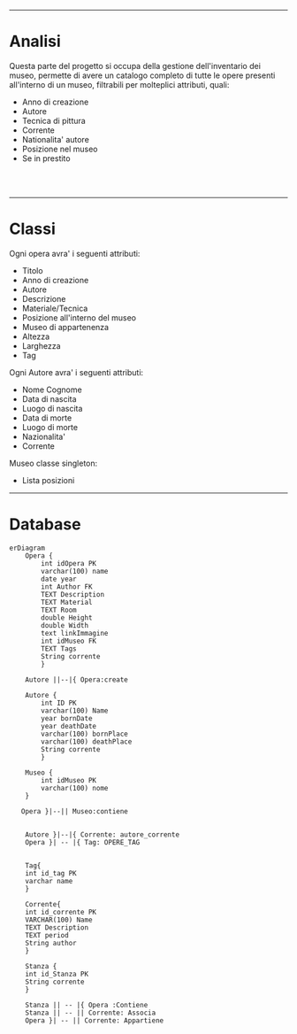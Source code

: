 <hr>

# Analisi

Questa parte del progetto si occupa della gestione dell'inventario dei museo, permette di avere un catalogo completo di tutte le opere presenti all'interno di un museo, filtrabili per molteplici attributi, quali:
- Anno di creazione
- Autore
- Tecnica di pittura
- Corrente
- Nationalita' autore
- Posizione nel museo
- Se in prestito

<br>
<br>
<hr>

# Classi
Ogni opera avra' i seguenti attributi:
- Titolo
- Anno di creazione
- Autore
- Descrizione
- Materiale/Tecnica
- Posizione all'interno del museo
- Museo di appartenenza
- Altezza
- Larghezza
- Tag

Ogni Autore avra' i seguenti attributi:
- Nome Cognome
- Data di nascita
- Luogo di nascita
- Data di morte
- Luogo di morte
- Nazionalita'
- Corrente

Museo classe singleton:
- Lista posizioni

<hr>

# Database
```mermaid
erDiagram
    Opera {
        int idOpera PK
        varchar(100) name
        date year
        int Author FK
        TEXT Description
        TEXT Material
        TEXT Room 
        double Height
        double Width 
        text linkImmagine
        int idMuseo FK
        TEXT Tags
        String corrente
        }

    Autore ||--|{ Opera:create

    Autore {
        int ID PK
        varchar(100) Name
        year bornDate
        year deathDate
        varchar(100) bornPlace
        varchar(100) deathPlace
        String corrente
        }
    
    Museo {
        int idMuseo PK
        varchar(100) nome
    }
   
   Opera }|--|| Museo:contiene

    
    Autore }|--|{ Corrente: autore_corrente
    Opera }| -- |{ Tag: OPERE_TAG


    Tag{
    int id_tag PK
    varchar name
    }

    Corrente{
    int id_corrente PK
    VARCHAR(100) Name
    TEXT Description
    TEXT period
    String author 
    }

    Stanza {
    int id_Stanza PK
    String corrente
    }

    Stanza || -- |{ Opera :Contiene
    Stanza || -- || Corrente: Associa
    Opera }| -- || Corrente: Appartiene
```





